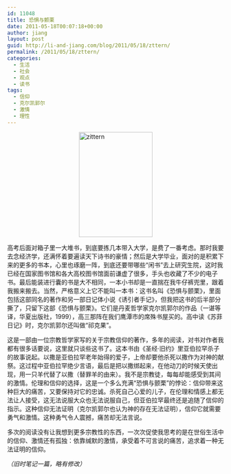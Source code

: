 ```yaml
---
id: 11048
title: 恐惧与颤栗
date: 2011-05-18T00:07:18+00:00
author: jiang
layout: post
guid: http://li-and-jiang.com/blog/2011/05/18/zttern/
permalink: /2011/05/18/zttern/
categories:
  - 生活
  - 社会
  - 观点
  - 读书
tags:
  - 信仰
  - 克尔凯郭尔
  - 激情
  - 理性
---
```

[<img style="border-right-width: 0px; display: block; float: none; border-top-width: 0px; border-bottom-width: 0px; margin-left: auto; border-left-width: 0px; margin-right: auto" title="zittern" border="0" alt="zittern" src="http://jiangtanghu.com/cn/wp-content/uploads/2011/05/zittern-thumb.jpg" width="171" height="244" />](http://jiangtanghu.com/cn/wp-content/uploads/2011/05/zittern.jpg) 

高考后面对箱子里一大堆书，到底要拣几本带入大学，是费了一番考虑。那时我要去念经济学，还满怀着要遍读天下诗书的豪情；然后是大学毕业，面对的是积累下来的更多的书本，心里也琢磨一阵，到底还要带哪些“闲书”去上研究生院，这时我已经在国家图书馆和各大高校图书馆面前谦虚了很多，手头也收藏了不少的电子书。最后能装进行囊的书是大不相同，一本小书却是一直揣在我牛仔裤兜里，跟着我搬来搬去。当然，严格意义上它不能叫一本书：这书名叫《恐惧与颤栗》，里面包括这部同名的著作和另一部日记体小说《诱引者手记》，但我把这书的后半部分撕了，只留下这部《恐惧与颤栗》。它们是丹麦哲学家克尔凯郭尔的作品（一谌等译，华夏出版社，1999），高三那阵在我们鹰潭市的席殊书屋买的。高中读《苏菲日记》时，克尔凯郭尔还叫做“祁克果”。 

这是一部由一位宗教哲学家写的关于宗教信仰的著作，多年的阅读，对书对作者我都有很多话要说，这里就只谈些这书了。这本书由《圣经·旧约》里亚伯拉罕杀子的故事说起。以撒是亚伯拉罕老年始得的爱子，上帝却要他杀死以撒作为对神的献祭。这过程中亚伯拉罕绝少言语，最后是把以撒绑起来，在他动刀的时候天使出现，用一只羊代替了以撒（替罪羊的由来）。我不是宗教徒，每每却能感受到其间的激情。伦理和信仰的选择，这是一个多么充满“恐惧与颤栗”的悖论：信仰带来这种巨大的痛苦，又要保持对它的忠诚。杀死自己心爱的儿子，在伦理和情感上都无法让人接受，这无法说服大众也无法说服自己，但亚伯拉罕最终还是追随了信仰的指示。这种信仰无法证明（克尔凯郭尔也认为神的存在无法证明），信仰它就需要勇气和激情。这种勇气令人震撼，痛苦却无法言说。 

多次的阅读没有让我想到更多宗教性的东西，一次次促使我思考的是在世俗生活中的信仰、激情还有孤独：依靠缄默的激情，承受着不可言说的痛苦，追求着一种无法证明的信仰。

_（旧时笔记一篇，略有修改）_